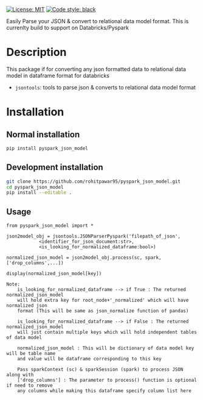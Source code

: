 [![License: MIT](https://img.shields.io/badge/License-MIT-yellow.svg)](https://opensource.org/licenses/MIT)
[![Code style: black](https://img.shields.io/badge/code%20style-black-000000.svg)](https://github.com/ambv/black)

Easily Parse your JSON & convert to relational data model format. This is currenlty build to support on Databricks/Pyspark

# Description
    
This package if for converting any json formatted data to relational data model in dataframe format for databricks

- `jsontools`: tools to parse json & converts to relational data model format

# Installation
 
## Normal installation

```bash
pip install pyspark_json_model
```

## Development installation

```bash
git clone https://github.com/rohitpawar95/pyspark_json_model.git
cd pyspark_json_model
pip install --editable .
```

## Usage

```
from pyspark_json_model import *

json2model_obj = jsontools.JSONParserPyspark('filepath_of_json', 
			<identifier_for_json_document:str>, 
		 	<is_looking_for_normalized_dataframe:bool>)

normalized_json_model = json2model_obj.process(sc, spark, ['drop_columns',...])

display(normalized_json_model[key])

Note: 
	is_looking_for_normalized_dataframe --> if True : The returned normalized_json_model 
	will hold extra key for root_node+'_normalized' which will have normalized json 
	format (This will be same as json_normalize function of pandas)

	is_looking_for_normalized_dataframe --> if False : The returned normalized_json_model 
	will just contain multiple keys which will hold independent tables of data model 
		
	normalized_json_model : This will be dictionary of data model key will be table name 
	and value will be dataframe corresponding to this key
	
	Pass sparkContext (sc) & sparkSession (spark) to process JSON along with 
	['drop_columns'] : The parameter to process() function is optional if need to remove 
	any columns while making this dataframe specify column list here

```
